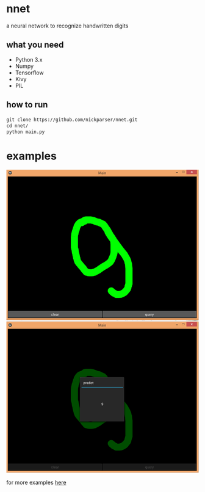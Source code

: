 # nnet
a neural network to recognize handwritten digits

## what you need
- Python 3.x
- Numpy
- Tensorflow
- Kivy
- PIL

## how to run
```
git clone https://github.com/nickparser/nnet.git
cd nnet/
python main.py
```

# examples
![query 9](https://github.com/nickparser/nnet/blob/master/screenshot/query_9.png)
![predict 9](https://github.com/nickparser/nnet/blob/master/screenshot/predict_9.png)

for more examples [here](https://github.com/nickparser/nnet/tree/master/screenshot)
